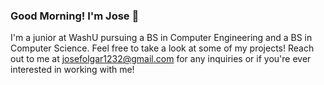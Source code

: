 ### Good Morning! I'm Jose 👋

I'm a junior at WashU pursuing a BS in Computer Engineering and a BS in Computer Science. Feel free to take a look at some of my projects! Reach out to me at josefolgar1232@gmail.com for any inquiries or if you're ever interested in working with me!

<!--
**JoseMario3/JoseMario3** is a ✨ _special_ ✨ repository because its `README.md` (this file) appears on your GitHub profile.

Here are some ideas to get you started:

- 🔭 I’m currently working on ...
- 🌱 I’m currently learning ...
- 👯 I’m looking to collaborate on ...
- 🤔 I’m looking for help with ...
- 💬 Ask me about ...
- 📫 How to reach me: ...
- 😄 Pronouns: ...
- ⚡ Fun fact: ...
-->
